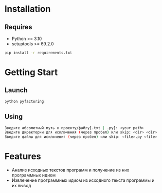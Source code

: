 # Installation

## Requires

- Python >= 3.10
- setuptools >= 69.2.0

```bash
pip install -r requirements.txt
```

# Getting Start

## Launch

```bash
python pyfactoring
```

## Using

```bash
Введите абсолютный путь к проекту/файлу[.txt | .py]: <your path>
Введите директории для исключения (через пробел) или skip: <dir> <dir> | skip
Введите файлы для исключения (через пробел) или skip: <file>.py <file>.py | skip
```

# Features

- Анализ исходных текстов программ и получение из них программных идиом
- Извлечение программных идиом из исходного текста программы и их вывод